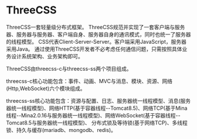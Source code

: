 # ThreeCSS

ThreeCSS一套轻量级分布式框架。
ThreeCSS规范并实现了一套客户端与服务器、服务器与服务器、客户端自身、服务器自身的通讯模式，同时也统一了服务器的线程模型。
CSS代表Client-Server-Server。客户端采用JavaScript，服务器采用Java。
通过使用ThreeCSS开发者不必考虑任何通信问题，只需按照具体业务设计系统架构、业务架构即可。

ThreeCSS由threecss-c与threecss-ss两个项目组成。

threecss-c核心功能包含：事件、动画、MVC与消息、模块、资源、网络(Http,WebSocket)六个模块组成。

threecss-ss核心功能包含：资源与配置、日志、服务器统一线程模型、消息(服务器统一线程模型)、网络HTTP(基于容器线程--Tomcat8.5)、网络TCP(基于Mina线程--Mina2.0.16与服务器统一线程模型)、网络WebSocket(基于容器线程--Tomcat8.5与服务器统一线程模型)、
分布式锁及等待锁(基于网络TCP)、多线程锁、持久与缓存(mariadb、mongodb、redis)。
